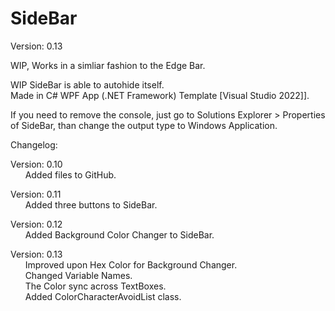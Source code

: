 # SideBar

Version: 0.13

WIP, Works in a simliar fashion to the Edge Bar.

WIP SideBar is able to autohide itself.<br />
Made in C# WPF App (.NET Framework) Template [Visual Studio 2022]].

If you need to remove the console, just go to Solutions Explorer > Properties of SideBar, than change the output type to Windows Application. 

Changelog:

Version: 0.10<br />
&nbsp;&nbsp;&nbsp;&nbsp;&nbsp;&nbsp;Added files to GitHub.

Version: 0.11<br />
&nbsp;&nbsp;&nbsp;&nbsp;&nbsp;&nbsp;Added three buttons to SideBar.

Version: 0.12<br />
&nbsp;&nbsp;&nbsp;&nbsp;&nbsp;&nbsp;Added Background Color Changer to SideBar.

Version: 0.13<br />
&nbsp;&nbsp;&nbsp;&nbsp;&nbsp;&nbsp;Improved upon Hex Color for Background Changer.<br />
&nbsp;&nbsp;&nbsp;&nbsp;&nbsp;&nbsp;Changed Variable Names.<br />
&nbsp;&nbsp;&nbsp;&nbsp;&nbsp;&nbsp;The Color sync across TextBoxes.<br />
&nbsp;&nbsp;&nbsp;&nbsp;&nbsp;&nbsp;Added ColorCharacterAvoidList class.
